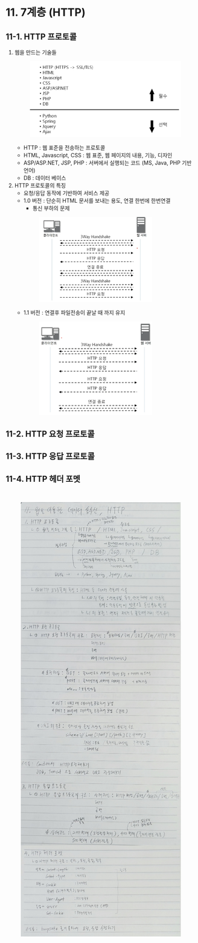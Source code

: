# 11. 7계층 (HTTP)

## 11-1. HTTP 프로토콜
1. 웹을 만드는 기술들<br>
        <figure>
        <img src="./imgsrc/Stacks_for_Web.PNG" width="400">
        </figure>
    - HTTP : 웹 표준을 전송하는 프로토콜
    - HTML, Javascript, CSS : 웹 표준, 웹 페이지의 내용, 기능, 디자인
    - ASP/ASP.NET, JSP, PHP : 서버에서 실행되는 코드 (MS, Java, PHP 기반 언어)
    - DB : 데이터 베이스
2. HTTP 프로토콜의 특징
    - 요청/응답 동작에 기반하여 서비스 제공
    - 1.0 버전 : 단순히 HTML 문서를 보내는 용도, 연결 한번에 한번연결
        - 통신 부하의 문제<br>
        <figure>
        <img src="./imgsrc/HTTP_v1.0.PNG" width="300">
        </figure>
    - 1.1 버전 : 연결후 파일전송이 끝날 때 까지 유지<br>
        <figure>
        <img src="./imgsrc/HTTP_v1.1.PNG" width="300">
        </figure>

## 11-2. HTTP 요청 프로토콜

## 11-3. HTTP 응답 프로토콜

## 11-4. HTTP 헤더 포멧


<br>

<figure>
<img src="./imgsrc/11_ApplicationLayer(HTTP).png" width="600">
</figure>